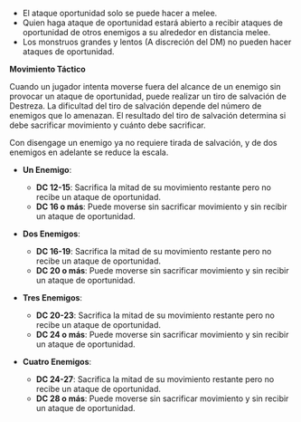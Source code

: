 - El ataque oportunidad solo se puede hacer a melee.
- Quien haga ataque de oportunidad estará abierto a recibir ataques de oportunidad de otros enemigos a su alrededor en distancia melee.
- Los monstruos grandes y lentos (A discreción del DM) no pueden hacer ataques de oportunidad.

**Movimiento Táctico**

Cuando un jugador intenta moverse fuera del alcance de un enemigo sin provocar un ataque de oportunidad, puede realizar un tiro de salvación de Destreza. La dificultad del tiro de salvación depende del número de enemigos que lo amenazan. El resultado del tiro de salvación determina si debe sacrificar movimiento y cuánto debe sacrificar.

Con disengage un enemigo ya no requiere tirada de salvación, y de dos enemigos en adelante se reduce la escala.

- **Un Enemigo**:
    
    - **DC 12-15**: Sacrifica la mitad de su movimiento restante pero no recibe un ataque de oportunidad.
    - **DC 16 o más**: Puede moverse sin sacrificar movimiento y sin recibir un ataque de oportunidad.
- **Dos Enemigos**:
    
    - **DC 16-19**: Sacrifica la mitad de su movimiento restante pero no recibe un ataque de oportunidad.
    - **DC 20 o más**: Puede moverse sin sacrificar movimiento y sin recibir un ataque de oportunidad.
- **Tres Enemigos**:
    
    - **DC 20-23**: Sacrifica la mitad de su movimiento restante pero no recibe un ataque de oportunidad.
    - **DC 24 o más**: Puede moverse sin sacrificar movimiento y sin recibir un ataque de oportunidad.
- **Cuatro Enemigos**:
    
    - **DC 24-27**: Sacrifica la mitad de su movimiento restante pero no recibe un ataque de oportunidad.
    - **DC 28 o más**: Puede moverse sin sacrificar movimiento y sin recibir un ataque de oportunidad.